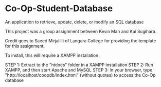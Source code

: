 # Co-Op-Student-Database
An application to retrieve, update, delete, or modify an SQL database

This project was a group assignment between Kevin Mah and Kai Sugihara.

Credit goes to Saeed Mirjalilli of Langara College for providing the template for this assignment.

To install, this will require a XAMPP installation:

STEP 1: Extract to the "htdocs" folder in a XAMPP installation
STEP 2: Run XAMPP, and then start Apache and MySQL
STEP 3: In your browser, type "http://localhost/coopdb/index.html" (without quotes) to access the Co-Op database

